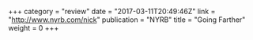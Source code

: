 +++
category = "review"
date = "2017-03-11T20:49:46Z"
link = "http://www.nyrb.com/nick"
publication = "NYRB"
title = "Going Farther"
weight = 0
+++
